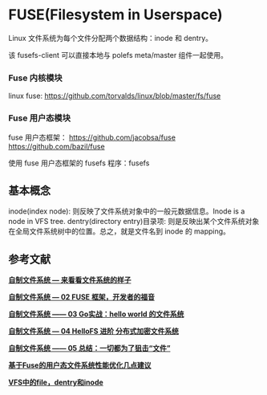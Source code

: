 

# FUSE(Filesystem in Userspace)
Linux 文件系统为每个文件分配两个数据结构：inode 和 dentry。

该 fusefs-client 可以直接本地与 polefs meta/master 组件一起使用。




### Fuse 内核模块
linux fuse: https://github.com/torvalds/linux/blob/master/fs/fuse

### Fuse 用户态模块
fuse 用户态框架：
https://github.com/jacobsa/fuse
https://github.com/bazil/fuse

使用 fuse 用户态框架的 fusefs 程序：fusefs



## 基本概念
inode(index node): 则反映了文件系统对象中的一般元数据信息。Inode is a node in VFS tree.
dentry(directory entry)目录项: 则是反映出某个文件系统对象在全局文件系统树中的位置。总之，就是文件名到 inode 的 mapping。


## 参考文献
**[自制文件系统 — 来看看文件系统的样子](https://mp.weixin.qq.com/s/7qq3AugMKqjlwx26PT20sw)**

**[自制文件系统 — 02 FUSE 框架，开发者的福音](https://mp.weixin.qq.com/s/HvbMxNiVudjNPRgYC8nXyg)**

**[自制文件系统 —— 03 Go实战：hello world 的文件系统](https://mp.weixin.qq.com/s/Yf6yBoEQe6ijMlPgZ6P2sA)**

**[自制文件系统 — 04 HelloFS 进阶 分布式加密文件系统](https://mp.weixin.qq.com/s/rxabk_o5YuSko8SM8EdouA)**

**[自制文件系统 —— 05 总结：一切都为了狙击“文件”](https://mp.weixin.qq.com/s/x7WZmFULZ1AKXu6Kgw0P-Q)**

**[基于Fuse的用户态文件系统性能优化几点建议](https://zhuanlan.zhihu.com/p/68085075)**

**[VFS中的file，dentry和inode](https://bean-li.github.io/vfs-inode-dentry/)**
